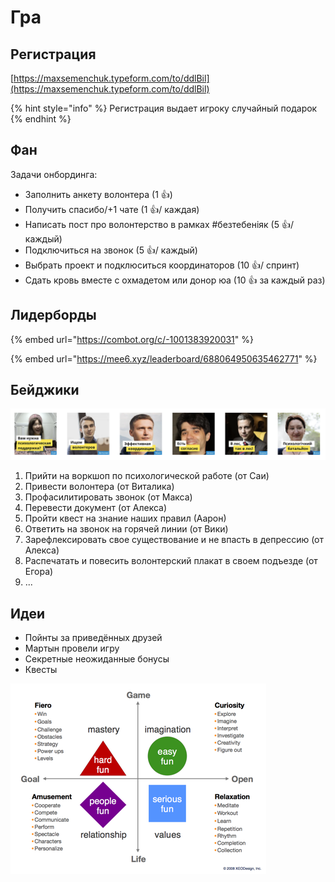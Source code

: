 # Гра

## Регистрация

[https://maxsemenchuk.typeform.com/to/ddlBil](https://maxsemenchuk.typeform.com/to/ddlBil)

{% hint style="info" %}
Регистрация выдает игроку случайный подарок
{% endhint %}

## Фан

Задачи онбординга:

* Заполнить анкету волонтера \(1 👍\)
* Получить спасибо/+1 чате \(1 👍/ каждая\)
* Написать пост про волонтерство в рамках \#безтебеніяк \(5 👍/ каждый\)
* Подключиться на звонок \(5 👍/ каждый\)
* Выбрать проект и подклюситься координаторов \(10 👍/ спринт\)
* Сдать кровь вместе с охмадетом или донор юа  \(10 👍 за каждый раз\)

## Лидерборды

{% embed url="https://combot.org/c/-1001383920031" %}

{% embed url="https://mee6.xyz/leaderboard/688064950635462771" %}

## Бейджики

![](../.gitbook/assets/image%20%2873%29.png)

1. Прийти на воркшоп по психологической работе \(от Саи\)
2. Привести волонтера \(от Виталика\)
3. Профасилитировать звонок \(от Макса\)
4. Перевести документ \(от Алекса\)
5. Пройти квест на знание наших правил \(Аарон\)
6. Ответить на звонок на горячей линии \(от Вики\)
7. Зарефлексировать свое существование и не впасть в депрессию \(от Алекса\)
8. Распечатать и повесить волонтерский плакат в своем подъезде \(от Егора\)
9. ...

## Идеи

* Пойнты за приведённых друзей
* Мартын провели игру
* Секретные неожиданные бонусы
* Квесты

![](../.gitbook/assets/image%20%2850%29.png)

